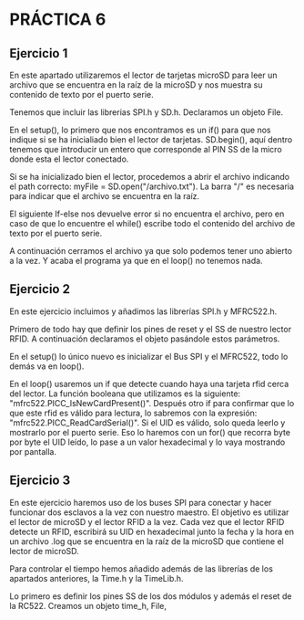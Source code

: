 # PRÁCTICA 6

## Ejercicio 1

En este apartado utilizaremos el lector de tarjetas microSD para leer un archivo que se encuentra en la raíz de la microSD y nos muestra su contenido de texto por el puerto serie.

Tenemos que incluir las librerias SPI.h y SD.h.
Declaramos un objeto File.

En el setup(), lo primero que nos encontramos es un if() para que nos indique si se ha inicialiado bien el lector de tarjetas. SD.begin(), aquí dentro tenemos que introducir un entero que corresponde al PIN SS de la micro donde esta el lector conectado.

Si se ha inicializado bien el lector, procedemos a abrir el archivo indicando el path correcto: myFile = SD.open("/archivo.txt").
La barra "/" es necesaria para indicar que el archivo se encuentra en la raíz.

El siguiente If-else nos devuelve error si no encuentra el archivo, pero en caso de que lo encuentre el while() escribe todo el contenido del archivo de texto por el puerto serie.

A continuación cerramos el archivo ya que solo podemos tener uno abierto a la vez. Y acaba el programa ya que en el loop() no tenemos nada.

## Ejercicio 2

En este ejercicio incluimos y añadimos las librerías SPI.h y MFRC522.h.

Primero de todo hay que definir los pines de reset y el SS de nuestro lector RFID. A continuación declaramos el objeto pasándole estos parámetros.

En el setup() lo único nuevo es inicializar el Bus SPI y el MFRC522, todo lo demás va en loop().

En el loop() usaremos un if que detecte cuando haya una tarjeta rfid cerca del lector. La función booleana que utilizamos es la siguiente: "mfrc522.PICC_IsNewCardPresent()". 
Después otro if para confirmar que lo que este rfid es válido para lectura, lo sabremos con la expresión: "mfrc522.PICC_ReadCardSerial()". Si el UID es válido, solo queda leerlo y mostrarlo por el puerto serie. Eso lo haremos con un for() que recorra byte por byte el UID leído, lo pase a un valor hexadecimal y lo vaya mostrando por pantalla.

## Ejercicio 3

En este ejercicio haremos uso de los buses SPI para conectar y hacer funcionar dos esclavos a la vez con nuestro maestro. El objetivo es utilizar el lector de microSD y el lector RFID a la vez. Cada vez que el lector RFID detecte un RFID, escribirá su UID en hexadecimal junto la fecha y la hora en un archivo .log que se encuentra en la raíz de la microSD que contiene el lector de microSD.

Para controlar el tiempo hemos añadido además de las librerías de los apartados anteriores, la Time.h y la TimeLib.h.

Lo primero es definir los pines SS de los dos módulos y además el reset de la RC522. 
Creamos un objeto time_h, File, 
